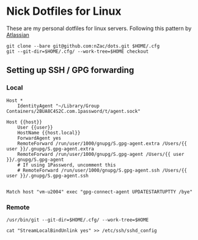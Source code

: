 # Nick Dotfiles for Linux

These are my personal dotfiles for linux servers. Following this pattern by [Atlassian](https://www.atlassian.com/git/tutorials/dotfiles)


```
git clone --bare git@github.com:nZac/dots.git $HOME/.cfg
git --git-dir=$HOME/.cfg/ --work-tree=$HOME checkout
```


## Setting up SSH / GPG forwarding


### Local


```
Host *
	IdentityAgent "~/Library/Group Containers/2BUA8C4S2C.com.1password/t/agent.sock"

Host {{host}}
    User {{user}}
    HostName {{host.local}}
    ForwardAgent yes
    RemoteForward /run/user/1000/gnupg/S.gpg-agent.extra /Users/{{ user }}/.gnupg/S.gpg-agent.extra
    RemoteForward /run/user/1000/gnupg/S.gpg-agent /Users/{{ user }}/.gnupg/S.gpg-agent
    # If using 1Password, uncomment this
    # RemoteForward /run/user/1000/gnupg/S.gpg-agent.ssh /Users/{{ user }}/.gnupg/S.gpg-agent.ssh


Match host "vm-u2004" exec "gpg-connect-agent UPDATESTARTUPTTY /bye"
```

### Remote
```
/usr/bin/git --git-dir=$HOME/.cfg/ --work-tree=$HOME

cat "StreamLocalBindUnlink yes" >> /etc/ssh/sshd_config
```
